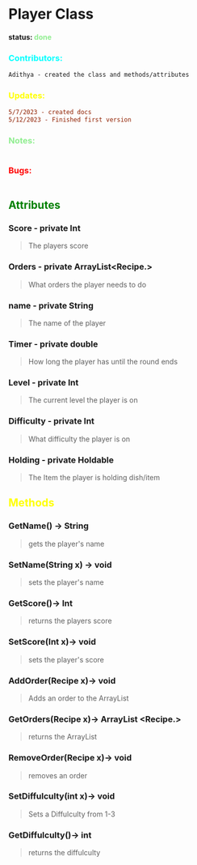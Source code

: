 # Player Class 
#### status: <span style="color:lightgreen;">done</span>
### <span style="color:cyan;">Contributors:</span>
<!--put your names here between the ``` if you worked on it, and put what you did-->
```diff
Adithya - created the class and methods/attributes 
```
### <span style="color:yellow;">Updates:</span>
```diff
5/7/2023 - created docs
5/12/2023 - Finished first version
```
### <span style="color:lightgreen;">Notes:</span>
```diff
```
### <span style="color:red;">Bugs:</span>
```diff
```
## <span style="color:green;">Attributes</span>

### **Score** - private Int
>The players score

### **Orders** - private ArrayList<Recipe.>
>What orders the player needs to do

### **name** - private String
>The name of the player


### **Timer** - private double
>How long the player has until the round ends

### **Level** - private Int
>The current level the player is on

### **Difficulty** - private Int
>What difficulty the player is on

### **Holding** - private Holdable
>The Item the player is holding dish/item


## <span style="color:yellow;">Methods</span>

### **GetName()** -> String
> gets the player's name

### **SetName(String x)** -> void
> sets the player's name

### **GetScore()**-> Int
>returns the players score

### **SetScore(Int x)**-> void
>sets the player's score

### **AddOrder(Recipe x)**-> void
>Adds an order to the ArrayList

### **GetOrders(Recipe x)**-> ArrayList <Recipe.>
>returns the ArrayList

### **RemoveOrder(Recipe x)**-> void
> removes an order 

### **SetDiffulculty(int x)**-> void
> Sets a Diffulculty from 1-3

### **GetDiffulculty()**-> int
> returns the diffulculty






